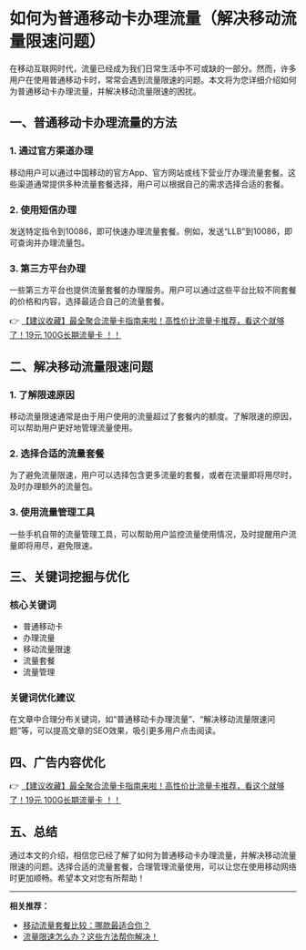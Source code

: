 # 如何为普通移动卡办理流量（解决移动流量限速问题）

在移动互联网时代，流量已经成为我们日常生活中不可或缺的一部分。然而，许多用户在使用普通移动卡时，常常会遇到流量限速的问题。本文将为您详细介绍如何为普通移动卡办理流量，并解决移动流量限速的困扰。

## 一、普通移动卡办理流量的方法

### 1. 通过官方渠道办理
移动用户可以通过中国移动的官方App、官方网站或线下营业厅办理流量套餐。这些渠道通常提供多种流量套餐选择，用户可以根据自己的需求选择合适的套餐。

### 2. 使用短信办理
发送特定指令到10086，即可快速办理流量套餐。例如，发送“LLB”到10086，即可查询并办理流量包。

### 3. 第三方平台办理
一些第三方平台也提供流量套餐的办理服务。用户可以通过这些平台比较不同套餐的价格和内容，选择最适合自己的流量套餐。

👉 [【建议收藏】最全聚合流量卡指南来啦！高性价比流量卡推荐，看这个就够了！19元 100G长期流量卡 ！！](https://bit.ly/Liuliangka)

## 二、解决移动流量限速问题

### 1. 了解限速原因
移动流量限速通常是由于用户使用的流量超过了套餐内的额度。了解限速的原因，可以帮助用户更好地管理流量使用。

### 2. 选择合适的流量套餐
为了避免流量限速，用户可以选择包含更多流量的套餐，或者在流量即将用尽时，及时办理额外的流量包。

### 3. 使用流量管理工具
一些手机自带的流量管理工具，可以帮助用户监控流量使用情况，及时提醒用户流量即将用尽，避免限速。

## 三、关键词挖掘与优化

### 核心关键词
- 普通移动卡
- 办理流量
- 移动流量限速
- 流量套餐
- 流量管理

### 关键词优化建议
在文章中合理分布关键词，如“普通移动卡办理流量”、“解决移动流量限速问题”等，可以提高文章的SEO效果，吸引更多用户点击阅读。

## 四、广告内容优化

👉 [【建议收藏】最全聚合流量卡指南来啦！高性价比流量卡推荐，看这个就够了！19元 100G长期流量卡 ！！](https://bit.ly/Liuliangka)

## 五、总结

通过本文的介绍，相信您已经了解了如何为普通移动卡办理流量，并解决移动流量限速的问题。选择合适的流量套餐，合理管理流量使用，可以让您在使用移动网络时更加顺畅。希望本文对您有所帮助！

---

**相关推荐：**
- [移动流量套餐比较：哪款最适合你？](https://bit.ly/Liuliangka)
- [流量限速怎么办？这些方法帮你解决！](https://bit.ly/Liuliangka)